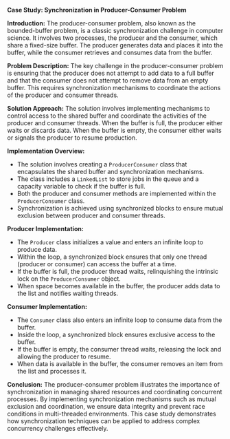 <!--
  Author: omteja04
  Created on: 23-04-2024 23:42:43
  Description: ProducerConsumerCaseStudy
-->

**Case Study: Synchronization in Producer-Consumer Problem**

**Introduction:**
The producer-consumer problem, also known as the bounded-buffer problem, is a classic synchronization challenge in computer science. It involves two processes, the producer and the consumer, which share a fixed-size buffer. The producer generates data and places it into the buffer, while the consumer retrieves and consumes data from the buffer.

**Problem Description:**
The key challenge in the producer-consumer problem is ensuring that the producer does not attempt to add data to a full buffer and that the consumer does not attempt to remove data from an empty buffer. This requires synchronization mechanisms to coordinate the actions of the producer and consumer threads.

**Solution Approach:**
The solution involves implementing mechanisms to control access to the shared buffer and coordinate the activities of the producer and consumer threads. When the buffer is full, the producer either waits or discards data. When the buffer is empty, the consumer either waits or signals the producer to resume production.

**Implementation Overview:**

- The solution involves creating a `ProducerConsumer` class that encapsulates the shared buffer and synchronization mechanisms.
- The class includes a `LinkedList` to store jobs in the queue and a capacity variable to check if the buffer is full.
- Both the producer and consumer methods are implemented within the `ProducerConsumer` class.
- Synchronization is achieved using synchronized blocks to ensure mutual exclusion between producer and consumer threads.

**Producer Implementation:**

- The `Producer` class initializes a value and enters an infinite loop to produce data.
- Within the loop, a synchronized block ensures that only one thread (producer or consumer) can access the buffer at a time.
- If the buffer is full, the producer thread waits, relinquishing the intrinsic lock on the `ProducerConsumer` object.
- When space becomes available in the buffer, the producer adds data to the list and notifies waiting threads.

**Consumer Implementation:**

- The `Consumer` class also enters an infinite loop to consume data from the buffer.
- Inside the loop, a synchronized block ensures exclusive access to the buffer.
- If the buffer is empty, the consumer thread waits, releasing the lock and allowing the producer to resume.
- When data is available in the buffer, the consumer removes an item from the list and processes it.

**Conclusion:**
The producer-consumer problem illustrates the importance of synchronization in managing shared resources and coordinating concurrent processes. By implementing synchronization mechanisms such as mutual exclusion and coordination, we ensure data integrity and prevent race conditions in multi-threaded environments. This case study demonstrates how synchronization techniques can be applied to address complex concurrency challenges effectively.
